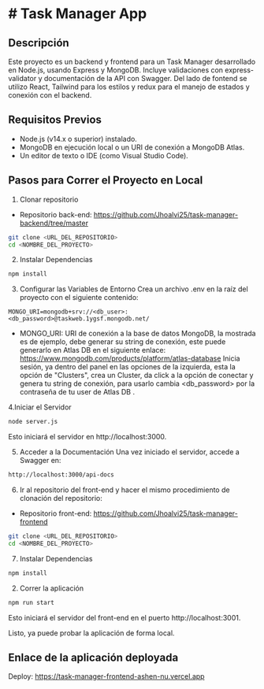 # # Task Manager App

## Descripción

Este proyecto es un backend y frontend para un Task Manager desarrollado en Node.js, usando Express y MongoDB. Incluye validaciones con express-validator y documentación de la API con Swagger. Del lado de fontend se utilizo React, Tailwind para los estilos y redux para el manejo de estados y conexión con el backend.

## Requisitos Previos

- Node.js (v14.x o superior) instalado.
- MongoDB en ejecución local o un URI de conexión a MongoDB Atlas.
- Un editor de texto o IDE (como Visual Studio Code).

## Pasos para Correr el Proyecto en Local

1. Clonar repositorio 
- Repositorio back-end: https://github.com/Jhoalvi25/task-manager-backend/tree/master


```bash
git clone <URL_DEL_REPOSITORIO>
cd <NOMBRE_DEL_PROYECTO>
```
2. Instalar Dependencias

```bash
npm install
```

3. Configurar las Variables de Entorno Crea un archivo .env en la raíz del proyecto con el siguiente contenido:
 
```plaintext
MONGO_URI=mongodb+srv://<db_user>:<db_password>@taskweb.1ygsf.mongodb.net/
```
- MONGO_URI: URI de conexión a la base de datos MongoDB, la mostrada es de ejemplo, debe generar su string de conexión, este puede generarlo en Atlas DB en el siguiente enlace: https://www.mongodb.com/products/platform/atlas-database Inicia sesión, ya dentro del panel en las opciones de la izquierda, esta la opción de "Clusters", crea un Cluster, da click a la opción de conectar y genera tu string de conexión, para usarlo cambia <db_password> por la contraseña de tu user de Atlas DB .

4.Iniciar el Servidor

```bash
node server.js
```
Esto iniciará el servidor en http://localhost:3000.

5. Acceder a la Documentación Una vez iniciado el servidor, accede a Swagger en:

```bash
http://localhost:3000/api-docs
```

6. Ir al repositorio del front-end y hacer el mismo procedimiento de clonación del repositorio:

- Repositorio front-end: https://github.com/Jhoalvi25/task-manager-frontend

```bash
git clone <URL_DEL_REPOSITORIO>
cd <NOMBRE_DEL_PROYECTO>
```

7. Instalar Dependencias

```bash
npm install
```

2. Correr la aplicación

```bash
npm run start
```
Esto iniciará el servidor del front-end en el puerto http://localhost:3001.

Listo, ya puede probar la aplicación de forma local.

## Enlace de la aplicación deployada

Deploy: https://task-manager-frontend-ashen-nu.vercel.app




